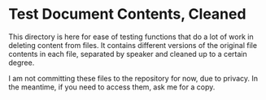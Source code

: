# Test Document Contents, Cleaned

This directory is here for ease of testing functions that do a lot of work in deleting content from files. It contains different versions of the
original file contents in each file, separated by speaker and cleaned up to a certain degree.

I am not committing these files to the repository for now, due to privacy. In the meantime, if you need to access them, ask me for a copy.